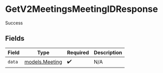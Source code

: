# GetV2MeetingsMeetingIDResponse

Success


## Fields

| Field                                  | Type                                   | Required                               | Description                            |
| -------------------------------------- | -------------------------------------- | -------------------------------------- | -------------------------------------- |
| `data`                                 | [models.Meeting](../models/meeting.md) | :heavy_check_mark:                     | N/A                                    |